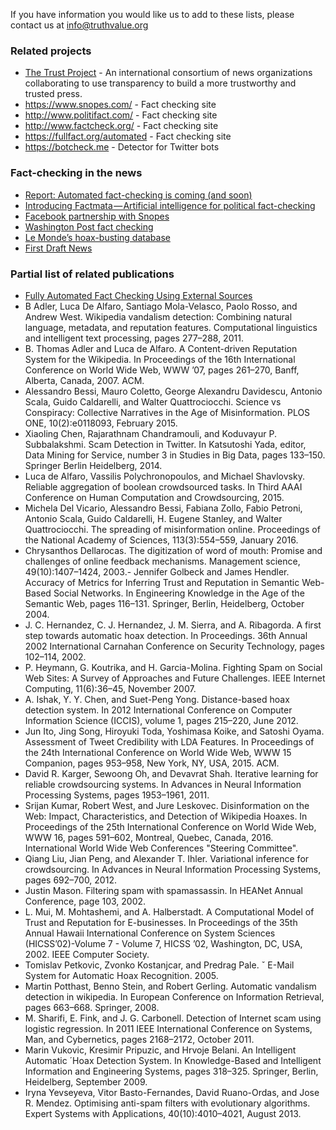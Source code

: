 If you have information you would like us to add to these lists, please contact us at info@truthvalue.org

### Related projects

- [The Trust Project](https://www.scu.edu/ethics/focus-areas/journalism-ethics/programs/the-trust-project/) - An international consortium of news organizations collaborating to use transparency to build a more trustworthy and trusted press.
- https://www.snopes.com/ - Fact checking site
- http://www.politifact.com/ - Fact checking site
- http://www.factcheck.org/ - Fact checking site
- https://fullfact.org/automated - Fact checking site
- https://botcheck.me - Detector for Twitter bots

### Fact-checking in the news

- [Report: Automated fact-checking is coming (and soon)](https://www.poynter.org/news/report-automated-fact-checking-coming-and-soon)
- [Introducing Factmata — Artificial intelligence for political fact-checking](https://medium.com/factmata/introducing-factmata-artificial-intelligence-for-political-fact-checking-db8acdbf4cf1)
- [Facebook partnership with Snopes](http://www.wired.co.uk/article/facebook-tackles-fake-news)
- [Washington Post fact checking](http://arstechnica.co.uk/tech-policy/2016/12/washington-post-automatically-inserts-trump-fact-checks-into-twitter/)
- [Le Monde’s hoax-busting database](https://digiday.com/publishers/le-monde-taking-fake-news/)
- [First Draft News](https://firstdraftnews.com/)

### Partial list of related publications

- [Fully Automated Fact Checking Using External Sources](https://arxiv.org/abs/1710.00341)
- B Adler, Luca De Alfaro, Santiago Mola-Velasco, Paolo Rosso, and Andrew West. Wikipedia vandalism detection: Combining natural language, metadata, and reputation features. Computational linguistics and intelligent text processing, pages 277–288, 2011.
- B. Thomas Adler and Luca de Alfaro. A Content-driven Reputation System for the Wikipedia. In Proceedings of the 16th International Conference on World Wide Web, WWW ’07, pages 261–270, Banff, Alberta, Canada, 2007. ACM.
- Alessandro Bessi, Mauro Coletto, George Alexandru Davidescu, Antonio Scala, Guido Caldarelli, and Walter Quattrociocchi. Science vs Conspiracy: Collective Narratives in the Age of Misinformation. PLOS ONE, 10(2):e0118093, February 2015.
- Xiaoling Chen, Rajarathnam Chandramouli, and Koduvayur P. Subbalakshmi. Scam Detection in Twitter. In Katsutoshi Yada, editor, Data Mining for Service, number 3 in Studies in Big Data, pages 133–150. Springer Berlin Heidelberg, 2014.
- Luca de Alfaro, Vassilis Polychronopoulos, and Michael Shavlovsky. Reliable aggregation of boolean crowdsourced tasks. In Third AAAI Conference on Human Computation and Crowdsourcing, 2015.
- Michela Del Vicario, Alessandro Bessi, Fabiana Zollo, Fabio Petroni, Antonio Scala, Guido Caldarelli, H. Eugene Stanley, and Walter Quattrociocchi. The spreading of misinformation online. Proceedings of the National Academy of Sciences, 113(3):554–559, January 2016.
- Chrysanthos Dellarocas. The digitization of word of mouth: Promise and challenges of online feedback mechanisms. Management science, 49(10):1407–1424, 2003.- Jennifer Golbeck and James Hendler. Accuracy of Metrics for Inferring Trust and Reputation in Semantic Web-Based Social Networks. In Engineering Knowledge in the Age of the Semantic Web, pages 116–131. Springer, Berlin, Heidelberg, October 2004.
- J. C. Hernandez, C. J. Hernandez, J. M. Sierra, and A. Ribagorda. A first step towards automatic hoax detection. In Proceedings. 36th Annual 2002 International Carnahan Conference on Security Technology, pages 102–114, 2002.
- P. Heymann, G. Koutrika, and H. Garcia-Molina. Fighting Spam on Social Web Sites: A Survey of Approaches and Future Challenges. IEEE Internet Computing, 11(6):36–45, November 2007.
- A. Ishak, Y. Y. Chen, and Suet-Peng Yong. Distance-based hoax detection system. In 2012 International Conference on Computer Information Science (ICCIS), volume 1, pages 215–220, June 2012.
- Jun Ito, Jing Song, Hiroyuki Toda, Yoshimasa Koike, and Satoshi Oyama. Assessment of Tweet Credibility with LDA Features. In Proceedings of the 24th International Conference on World Wide Web, WWW 15 Companion, pages 953–958, New York, NY, USA, 2015. ACM.
- David R. Karger, Sewoong Oh, and Devavrat Shah. Iterative learning for reliable crowdsourcing systems. In Advances in Neural Information Processing Systems, pages 1953–1961, 2011.
- Srijan Kumar, Robert West, and Jure Leskovec. Disinformation on the Web: Impact, Characteristics, and Detection of Wikipedia Hoaxes. In Proceedings of the 25th International Conference on World Wide Web, WWW 16, pages 591–602, Montreal, Quebec, Canada, 2016. International World Wide Web Conferences "Steering Committee".
- Qiang Liu, Jian Peng, and Alexander T. Ihler. Variational inference for crowdsourcing. In Advances in Neural Information Processing Systems, pages 692–700, 2012.
- Justin Mason. Filtering spam with spamassassin. In HEANet Annual Conference, page 103, 2002.
- L. Mui, M. Mohtashemi, and A. Halberstadt. A Computational Model of Trust and Reputation for E-businesses. In Proceedings of the 35th Annual Hawaii International Conference on System Sciences (HICSS’02)-Volume 7 - Volume 7, HICSS ’02, Washington, DC, USA, 2002. IEEE Computer Society.
- Tomislav Petkovic, Zvonko Kostanjcar, and Predrag Pale. ˇ E-Mail System for Automatic Hoax Recognition. 2005.
- Martin Potthast, Benno Stein, and Robert Gerling. Automatic vandalism detection in wikipedia. In European Conference on Information Retrieval, pages 663–668. Springer, 2008.
- M. Sharifi, E. Fink, and J. G. Carbonell. Detection of Internet scam using logistic regression. In 2011 IEEE International Conference on Systems, Man, and Cybernetics, pages 2168–2172, October 2011.
- Marin Vukovic, Kresimir Pripuzic, and Hrvoje Belani. An Intelligent Automatic ´Hoax Detection System. In Knowledge-Based and Intelligent Information and Engineering Systems, pages 318–325. Springer, Berlin, Heidelberg, September 2009.
- Iryna Yevseyeva, Vitor Basto-Fernandes, David Ruano-Ordas, and Jose R. Mendez. Optimising anti-spam filters with evolutionary algorithms. Expert Systems with Applications, 40(10):4010–4021, August 2013.
